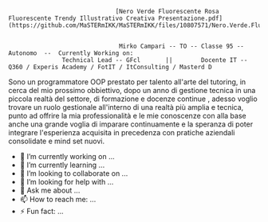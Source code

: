                                   
                                   
                                   
                                  [Nero Verde Fluorescente Rosa Fluorescente Trendy Illustrativo Creativa Presentazione.pdf](https://github.com/MaSTERmIKK/MaSTERmIKK/files/10807571/Nero.Verde.Fluorescente.Rosa.Fluorescente.Trendy.Illustrativo.Creativa.Presentazione.pdf)


                                   Mirko Campari -- TO -- Classe 95 -- Autonomo  --  Currently Working on:
                   Technical Lead -- GFcl       ||        Docente IT -- Q360 / Experis Academy / FotIT / ItConsulting / Masterd D


Sono un programmatore OOP prestato per talento all'arte del tutoring, in cerca del mio prossimo obbiettivo, dopo un anno di gestione tecnica in una piccola realtà del settore, di formazione e docenze continue , adesso voglio trovare un ruolo gestionale all'interno di una realtà più amplia e tecnica, punto ad offrire la mia professionalità e le mie conoscenze con alla base anche una grande voglia di imparare continuamente e la speranza di poter integrare l'esperienza acquisita in precedenza con pratiche aziendali consolidate e mind set nuovi.


- 🔭 I’m currently working on ...
- 🌱 I’m currently learning ...
- 👯 I’m looking to collaborate on ...
- 🤔 I’m looking for help with ...
- 💬 Ask me about ...
- 📫 How to reach me: ...
- ⚡ Fun fact: ...

